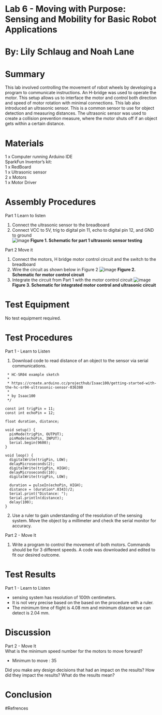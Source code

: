 # Lab 6 -  Moving with Purpose: Sensing and Mobility for Basic Robot Applications
# By: Lily Schlaug and Noah Lane
# Summary
This lab involved controlling the movement of robot wheels by developing a program to communicate instructions. An H-bridge was used to operate the motor. This setup allows us to interface the motor and control both direction and speed of motor rotation with minimal connections. This lab also introduced an ultrasonic sensor. This is a common sensor to use for object detection and measuring distances. The ultrasonic sensor was used to create a collision prevention measure, where the motor shuts off if an object gets within a certain distance.  

# Materials
1 x Computer running Arduino IDE   
SparkFun Inventor’s kit:   
1 x RedBoard   
1 x Ultrasonic sensor   
2 x Motors   
1 x Motor Driver   

# Assembly Procedures
Part 1 Learn to listen   
1. Connect the ultrasonic sensor to the breadboard
2. Connect VCC to 5V, trig to digital pin 11, echo to digital pin 12, and GND to ground   
![image](https://github.com/npla225/BAE305-SP24-Lab6/assets/156371043/67e6dd8f-52ae-47c7-a226-8e5408f8299f)
**Figure 1. Schematic for part 1 ultrasonic sensor testing**
   
Part 2 Move it   
1. Connect the motors, H bridge motor control circuit and the switch to the breadboard
2. Wire the circuit as shown below in Figure 2
![image](https://github.com/npla225/BAE305-SP24-Lab6/assets/156371043/069c2648-5467-40fa-9448-06f6235e1100)
**Figure 2. Schematic for motor control circuit**
3. Integrate the circuit from Part 1 with the motor control circuit
![image](https://github.com/npla225/BAE305-SP24-Lab6/assets/156371043/500cadee-dd8f-41e2-91d6-46d39ec3cbfb)
**Figure 3. Schematic for integrated motor control and ultrasonic circuit**

# Test Equipment
No test equipment required. 

# Test Procedures
Part 1 - Learn to Listen    
1. Download code to read distance of an object to the sensor via serial communications.    
```/*
 * HC-SR04 example sketch
 *
 * https://create.arduino.cc/projecthub/Isaac100/getting-started-with-the-hc-sr04-ultrasonic-sensor-036380
 *
 * by Isaac100
 */

const int trigPin = 11;
const int echoPin = 12;

float duration, distance;

void setup() {
  pinMode(trigPin, OUTPUT);
  pinMode(echoPin, INPUT);
  Serial.begin(9600);
}

void loop() {
  digitalWrite(trigPin, LOW);
  delayMicroseconds(2);
  digitalWrite(trigPin, HIGH);
  delayMicroseconds(10);
  digitalWrite(trigPin, LOW);

  duration = pulseIn(echoPin, HIGH);
  distance = (duration*.0343)/2;
  Serial.print("Distance: ");
  Serial.println(distance);
  delay(100);
}
```
2. Use a ruler to gain understanding of the resolution of the sensing system. Move the object by a millimeter and check the serial monitor for accuracy.     

Part 2 - Move It    
1. Write a program to control the movement of both motors. Commands should be for 3 different speeds. A code was downloaded and edited to fit our desired outcome. 

# Test Results
Part 1 - Learn to Listen   
- sensing system has resolution of 100th centimeters.
- It is not very precise based on the based on the procedure with a ruler. 
- The minimum time of flight is 4.08 mm and minimum distance we can detect is 2.04 mm. 

# Discussion
Part 2 - Move It    
What is the minimum speed number for the motors to move forward?   
- Minimum to move : 35 

Did you make any design decisions that had an impact on the results? How did they impact the results? What do the results mean?

# Conclusion

#Refrences 


